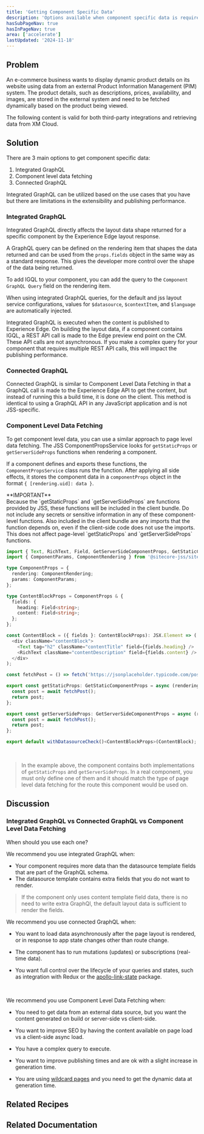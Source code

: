 ```yaml
---
title: 'Getting Component Specific Data'
description: 'Options available when component specific data is required'
hasSubPageNav: true
hasInPageNav: true
area: ['accelerate']
lastUpdated: '2024-11-18'
---
```


## Problem

An e-commerce business wants to display dynamic product details on its website using data from an external Product Information Management (PIM) system. The product details, such as descriptions, prices, availability, and images, are stored in the external system and need to be fetched dynamically based on the product being viewed.

The following content is valid for both third-party integrations and retrieving data from XM Cloud.

## Solution

There are 3 main options to get component specific data:

1. Integrated GraphQL
2. Component level data fetching
3. Connected GraphQL

<Alert status="info">
<AlertIcon />
Integrated GraphQL can be utilized based on the use cases that you have but there are limitations in the extensibility and publishing performance.
</Alert>

### Integrated GraphQL

Integrated GraphQL directly affects the layout data shape returned for a specific component by the Experience Edge layout response.

A GraphQL query can be defined on the rendering item that shapes the data returned and can be used from the `props.fields` object in the same way as a standard response. This gives the developer more control over the shape of the data being returned.

To add IGQL to your component, you can add the query to the `Component GraphQL Query` field on the rendering item.

When using integrated GraphQL queries, for the default and jss layout service configurations, values for `$datasource`, `$contextItem`, and `$language` are automatically injected.

<Alert status="info">
<AlertIcon />
Integrated GraphQL is executed when the content is published to Experience Edge. On building the layout data, if a component contains IGQL, a REST API call is made to the Edge preview end point on the CM. These API calls are not asynchronous.
If you make a complex query for your component that requires multiple REST API calls, this will impact the publishing performance.
</Alert>

### Connected GraphQL

Connected GraphQL is similar to Component Level Data Fetching in that a GraphQL call is made to the Experience Edge API to get the content, but instead of running this a build time, it is done on the client. This method is identical to using a GraphQL API in any JavaScript application and is not JSS-specific.

### Component Level Data Fetching

To get component level data, you can use a similar approach to page level data fetching. The JSS ComponentPropsService looks for `getStaticProps` or `getServerSideProps` functions when rendering a component.

If a component defines and exports these functions, the `ComponentPropsService` class runs the function. After applying all side effects, it stores the component data in a `componentProps` object in the format `{ [rendering.uid]: data }`.

<Alert status="warning">
<AlertIcon />
**IMPORTANT** <br/>
Because the `getStaticProps` and `getServerSideProps` are functions provided by JSS, these functions will be included in the client bundle. Do not include any secrets or sensitive information in any of these component-level functions.
Also included in the client bundle are any imports that the function depends on, even if the client-side code does not use the imports.
This does not affect page-level `getStaticProps` and `getServerSideProps` functions.
</Alert>
<br/>

```typescript
import { Text, RichText, Field, GetServerSideComponentProps, GetStaticComponentProps, withDatasourceCheck } from '@sitecore-jss/sitecore-jss-nextjs';
import { ComponentParams, ComponentRendering } from '@sitecore-jss/sitecore-jss-nextjs';

type ComponentProps = {
  rendering: ComponentRendering;
  params: ComponentParams;
};

type ContentBlockProps = ComponentProps & {
  fields: {
    heading: Field<string>;
    content: Field<string>;
  };
};

const ContentBlock = ({ fields }: ContentBlockProps): JSX.Element => (
  <div className="contentBlock">
    <Text tag="h2" className="contentTitle" field={fields.heading} />
    <RichText className="contentDescription" field={fields.content} />
  </div>
);

const fetchPost = () => fetch('https://jsonplaceholder.typicode.com/posts/1').then((res) => res.json());

export const getStaticProps: GetStaticComponentProps = async (rendering, layoutData, context) => {
  const post = await fetchPost();
  return post;
};

export const getServerSideProps: GetServerSideComponentProps = async (rendering, layoutData) => {
  const post = await fetchPost();
  return post;
};

export default withDatasourceCheck()<ContentBlockProps>(ContentBlock);
```

<br/>

> In the example above, the component contains both implementations of `getStaticProps` and `getServerSideProps`. In a real component, you must only define one of them and it should match the type of page level data fetching for the route this component would be used on.

## Discussion

### Integrated GraphQL vs Connected GraphQL vs Component Level Data Fetching

When should you use each one?

We recommend you use integrated GraphQL when:

- Your component requires more data than the datasource template fields that are part of the GraphQL schema.
- The datasource template contains extra fields that you do not want to render.

> If the component only uses content template field data, there is no need to write extra GraphQl, the default layout data is sufficient to render the fields.

We recommend you use connected GraphQL when:

- You want to load data asynchronously after the page layout is rendered, or in response to app state changes other than route change.

- The component has to run mutations (updates) or subscriptions (real-time data).

- You want full control over the lifecycle of your queries and states, such as integration with Redux or the [apollo-link-state](https://github.com/apollographql/apollo-link-state) package.

<br/>

We recommend you use Component Level Data Fetching when:

- You need to get data from an external data source, but you want the content generated on build or server-side vs client-side.

- You want to improve SEO by having the content available on page load vs a client-side async load.

- You have a complex query to execute.

- You want to improve publishing times and are ok with a slight increase in generation time.

- You are using [wildcard pages](/learn/accelerate/xm-cloud/implementation/information-architecture/wildcard-pages) and you need to get the dynamic data at generation time.

## Related Recipes

<Row columns={2}>
  <Link title="Wildcard Pages" link="/learn/accelerate/xm-cloud/implementation/information-architecture/wildcard-pages" />
</Row>

## Related Documentation

<Row columns={2}>
  <Link title="Component-level data fetching in JSS Next.js apps | Sitecore Documentation" link="https://doc.sitecore.com/xmc/en/developers/xm-cloud/component-level-data-fetching-in-jss-next-js-apps.html" />
  <Link title="Integrated GraphQL in JSS apps | Sitecore Documentation" link="https://doc.sitecore.com/xmc/en/developers/xm-cloud/integrated-graphql-in-jss-apps.html" />
  <Link title="Connected GraphQL in JSS apps | Sitecore Documentation" link="https://doc.sitecore.com/xmc/en/developers/xm-cloud/connected-graphql-in-jss-apps.html" />
</Row>

